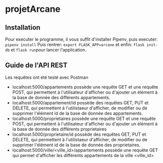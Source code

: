 # projetArcane

## Installation
Pour executer le programme, il vous suffit d'installer Pipenv, puis executer: 
`pipenv install`
Puis rentrer:
`export FLASK_APP=arcane`
et enfin:
`flask init-db` et `flask run`pour lancer l'application.

## Guide de l'API REST
Les requêtes ont été testé avec Postman
- localhost:5000/appartements  possède une requête GET et une requête POST, qui permettent à l'utilisateur d'afficher ou d'ajouter un élément à  la base de donnée des différents appartements.
- localhost:5000/appartement/id  possède des requêtes GET, PUT et DELETE, qui permettent à l'utilistaeur d'afficher, de modifier ou de supprimer l'élément id de la base de donnée des appartements.
- localhost:5000/proprietaires  possède une requête GET et une requête POST, qui permettent à l'utilisateur d'afficher ou d'ajouter un élément à  la base de donnée des différents proprietaires
- localhost:5000/proprietaire/id   possède des requêtes GET, PUT et DELETE, qui permettent à l'utilistaeur d'afficher, de modifier ou de supprimer l'élément id de la base de donnée des proprietaires.
- localhost:5000/ville/<ville_id>/appartements  possède une requête GET qui permet d'afficher les différents appartements de la ville <ville_id>
